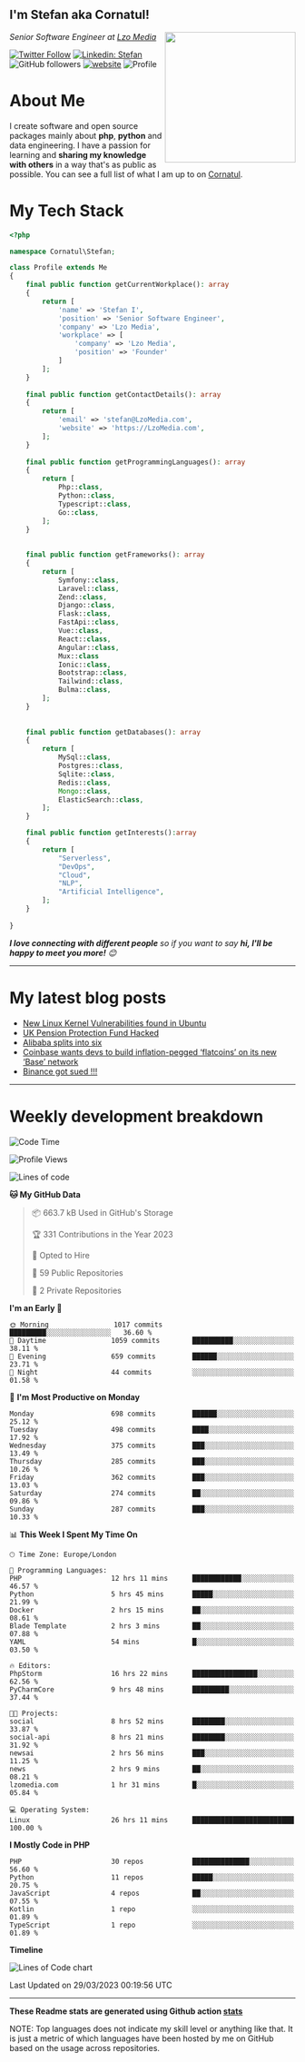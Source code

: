 <h2>I'm Stefan aka Cornatul! </h2>
<img align='right' src="https://i.giphy.com/media/YePKU8cVoIF3afvi8s/giphy.webp" width="230">
<p><em>Senior Software Engineer at <a href="https:/lzomedia.com/">Lzo Media
</a>
</em></p>

[![Twitter Follow](https://img.shields.io/twitter/follow/cornatul?label=Follow)](https://twitter.com/intent/follow?screen_name=cornatul)
[![Linkedin: Stefan](https://img.shields.io/badge/cornatul-blue?style=flat-square&logo=Linkedin&logoColor=white&link=https://www.linkedin.com/in/cornatul/)](https://www.linkedin.com/in/cornatul/)
![GitHub followers](https://img.shields.io/github/followers/cornatul?label=Follow&style=social)
[![website](https://img.shields.io/badge/Website-46a2f1.svg?&style=flat-square&logo=Google-Chrome&logoColor=white&link=https://cornatul.com/)](https://cornatul.com/)
![Profile](https://visitor-badge.glitch.me/badge?page_id=cornatul.cornatul)



# About Me
I create software and open source packages mainly about **php**, **python** and data engineering. 
I have a passion for learning and **sharing my knowledge with others** in a way that's as public as possible. 
You can see a full list of what I am up to on [Cornatul](https://lzomedia.com).


# My Tech Stack

```php
<?php

namespace Cornatul\Stefan;

class Profile extends Me
{
    final public function getCurrentWorkplace(): array
    {
        return [
            'name' => 'Stefan I',
            'position' => 'Senior Software Engineer',
            'company' => 'Lzo Media',
            'workplace' => [
                'company' => 'Lzo Media',
                'position' => 'Founder'         
            ]
        ];
    }
    
    final public function getContactDetails(): array
    {
        return [
            'email' => 'stefan@LzoMedia.com',
            'website' => 'https://LzoMedia.com',
        ];
    }
    
    final public function getProgrammingLanguages(): array
    {
        return [
            Php::class,
            Python::class,
            Typescript::class,
            Go::class,
        ];
    }
    
    
    final public function getFrameworks(): array
    {
        return [
            Symfony::class,
            Laravel::class,
            Zend::class,
            Django::class,
            Flask::class,
            FastApi::class,
            Vue::class,
            React::class,
            Angular::class,
            Mux::class
            Ionic::class,
            Bootstrap::class,
            Tailwind::class,
            Bulma::class,
        ];
    }
    
    
    final public function getDatabases(): array
    {
        return [
            MySql::class,
            Postgres::class,
            Sqlite::class,
            Redis::class,
            Mongo::class,
            ElasticSearch::class,
        ];
    }

    final public function getInterests():array
    {
        return [
            "Serverless",
            "DevOps",
            "Cloud",
            "NLP",
            "Artificial Intelligence",
        ];
    }
   
}
```
 <em><b>I love connecting with different people</b> so if you want to say <b>hi, I'll be happy to meet you more!</b> 😊</em>

---
# My latest blog posts
<!-- BLOG-POST-LIST:START -->
- [New Linux Kernel Vulnerabilities found in Ubuntu](https://lzomedia.com/linux-kernel-vulnerabilities-in-ubuntu/)
- [UK Pension Protection Fund Hacked](https://lzomedia.com/uk-pension-protection-fund-hacked/)
- [Alibaba splits into six](https://lzomedia.com/alibaba-splits-into-six/)
- [Coinbase wants devs to build inflation-pegged ‘flatcoins’ on its new ‘Base’ network](https://lzomedia.com/coinbase-wants-devs-to-build-inflation-pegged-flatcoins-on-its-new-base-network/)
- [Binance got sued !!!](https://lzomedia.com/binance-got-sued/)
<!-- BLOG-POST-LIST:END -->

---
# Weekly development breakdown
<!--START_SECTION:waka-->
![Code Time](http://img.shields.io/badge/Code%20Time-116%20hrs%2029%20mins-blue)

![Profile Views](http://img.shields.io/badge/Profile%20Views-0-blue)

![Lines of code](https://img.shields.io/badge/From%20Hello%20World%20I%27ve%20Written-16.8%20million%20lines%20of%20code-blue)

**🐱 My GitHub Data** 

> 📦 663.7 kB Used in GitHub's Storage 
 > 
> 🏆 331 Contributions in the Year 2023
 > 
> 💼 Opted to Hire
 > 
> 📜 59 Public Repositories 
 > 
> 🔑 2 Private Repositories 
 > 
**I'm an Early 🐤** 

```text
🌞 Morning                1017 commits        █████████░░░░░░░░░░░░░░░░   36.60 % 
🌆 Daytime                1059 commits        ██████████░░░░░░░░░░░░░░░   38.11 % 
🌃 Evening                659 commits         ██████░░░░░░░░░░░░░░░░░░░   23.71 % 
🌙 Night                  44 commits          ░░░░░░░░░░░░░░░░░░░░░░░░░   01.58 % 
```
📅 **I'm Most Productive on Monday** 

```text
Monday                   698 commits         ██████░░░░░░░░░░░░░░░░░░░   25.12 % 
Tuesday                  498 commits         ████░░░░░░░░░░░░░░░░░░░░░   17.92 % 
Wednesday                375 commits         ███░░░░░░░░░░░░░░░░░░░░░░   13.49 % 
Thursday                 285 commits         ███░░░░░░░░░░░░░░░░░░░░░░   10.26 % 
Friday                   362 commits         ███░░░░░░░░░░░░░░░░░░░░░░   13.03 % 
Saturday                 274 commits         ██░░░░░░░░░░░░░░░░░░░░░░░   09.86 % 
Sunday                   287 commits         ███░░░░░░░░░░░░░░░░░░░░░░   10.33 % 
```


📊 **This Week I Spent My Time On** 

```text
🕑︎ Time Zone: Europe/London

💬 Programming Languages: 
PHP                      12 hrs 11 mins      ████████████░░░░░░░░░░░░░   46.57 % 
Python                   5 hrs 45 mins       █████░░░░░░░░░░░░░░░░░░░░   21.99 % 
Docker                   2 hrs 15 mins       ██░░░░░░░░░░░░░░░░░░░░░░░   08.61 % 
Blade Template           2 hrs 3 mins        ██░░░░░░░░░░░░░░░░░░░░░░░   07.88 % 
YAML                     54 mins             █░░░░░░░░░░░░░░░░░░░░░░░░   03.50 % 

🔥 Editors: 
PhpStorm                 16 hrs 22 mins      ████████████████░░░░░░░░░   62.56 % 
PyCharmCore              9 hrs 48 mins       █████████░░░░░░░░░░░░░░░░   37.44 % 

🐱‍💻 Projects: 
social                   8 hrs 52 mins       ████████░░░░░░░░░░░░░░░░░   33.87 % 
social-api               8 hrs 21 mins       ████████░░░░░░░░░░░░░░░░░   31.92 % 
newsai                   2 hrs 56 mins       ███░░░░░░░░░░░░░░░░░░░░░░   11.25 % 
news                     2 hrs 9 mins        ██░░░░░░░░░░░░░░░░░░░░░░░   08.21 % 
lzomedia.com             1 hr 31 mins        █░░░░░░░░░░░░░░░░░░░░░░░░   05.84 % 

💻 Operating System: 
Linux                    26 hrs 11 mins      █████████████████████████   100.00 % 
```

**I Mostly Code in PHP** 

```text
PHP                      30 repos            ██████████████░░░░░░░░░░░   56.60 % 
Python                   11 repos            █████░░░░░░░░░░░░░░░░░░░░   20.75 % 
JavaScript               4 repos             ██░░░░░░░░░░░░░░░░░░░░░░░   07.55 % 
Kotlin                   1 repo              ░░░░░░░░░░░░░░░░░░░░░░░░░   01.89 % 
TypeScript               1 repo              ░░░░░░░░░░░░░░░░░░░░░░░░░   01.89 % 
```



**Timeline**

![Lines of Code chart](https://raw.githubusercontent.com/Cornatul/Cornatul/master/assets/bar_graph.png)


 Last Updated on 29/03/2023 00:19:56 UTC
<!--END_SECTION:waka-->


---


**These Readme stats are generated using Github action [stats](https://github.com/cornatul/stats)**

NOTE: Top languages does not indicate my skill level or anything like that. 
It is just a metric of which languages have been hosted by me on GitHub based on the usage across repositories. 
